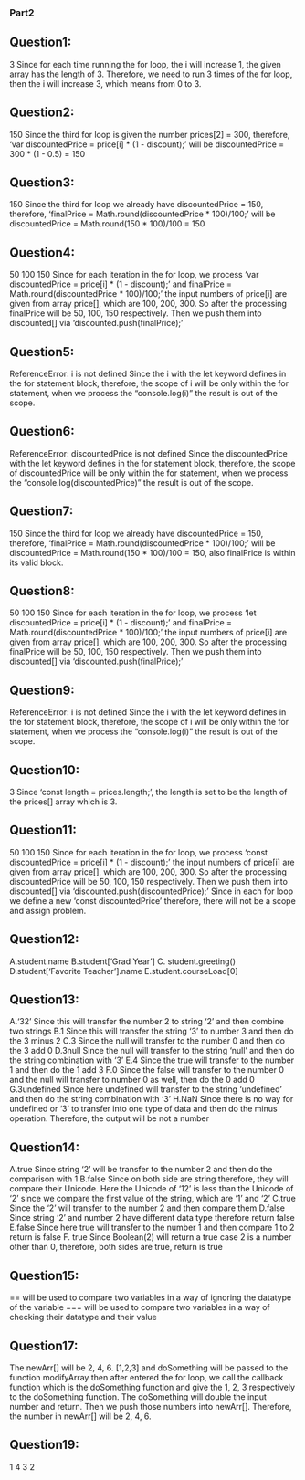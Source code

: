 ### Part2
## Question1:
3
Since for each time running the for loop, the i will increase 1, the given array has the length of 3. Therefore, we need to run 3 times of the for loop, then the i will increase 3, which means from 0 to 3.
## Question2:
150
Since the third for loop is given the number prices[2] = 300, therefore, ‘var discountedPrice = price[i] * (1 - discount);’ will be discountedPrice = 300 * (1 - 0.5) = 150
## Question3:
150
Since the third for loop we already have discountedPrice = 150, therefore, ‘finalPrice = Math.round(discountedPrice * 100)/100;’ will be discountedPrice = Math.round(150 * 100)/100  = 150
## Question4:
50
100
150
Since for each iteration in the for loop, we process ‘var discountedPrice = price[i] * (1 - discount);’ and finalPrice = Math.round(discountedPrice * 100)/100;’ the input numbers of price[i] are given from array price[], which are 100, 200, 300. So after the processing finalPrice will be 50, 100, 150 respectively. Then we push them into discounted[] via ‘discounted.push(finalPrice);’
## Question5:
ReferenceError: i is not defined
Since the i with the let keyword defines in the for statement block, therefore, the scope of i will be only within the for statement, when we process the “console.log(i)” the result is out of the scope.
## Question6:
ReferenceError: discountedPrice is not defined
Since the discountedPrice with the let keyword defines in the for statement block, therefore, the scope of discountedPrice will be only within the for statement, when we process the “console.log(discountedPrice)” the result is out of the scope.
## Question7:
150
Since the third for loop we already have discountedPrice = 150, therefore, ‘finalPrice = Math.round(discountedPrice * 100)/100;’ will be discountedPrice = Math.round(150 * 100)/100  = 150, also finalPrice is within its valid block.
## Question8:
50
100
150
Since for each iteration in the for loop, we process ‘let discountedPrice = price[i] * (1 - discount);’ and finalPrice = Math.round(discountedPrice * 100)/100;’ the input numbers of price[i] are given from array price[], which are 100, 200, 300. So after the processing finalPrice will be 50, 100, 150 respectively. Then we push them into discounted[] via ‘discounted.push(finalPrice);’
## Question9:
ReferenceError: i is not defined
Since the i with the let keyword defines in the for statement block, therefore, the scope of i will be only within the for statement, when we process the “console.log(i)” the result is out of the scope.
## Question10:
3
Since ‘const length = prices.length;’, the length is set to be the length of the prices[] array which is 3.
## Question11:
50
100
150
Since for each iteration in the for loop, we process ‘const discountedPrice = price[i] * (1 - discount);’  the input numbers of price[i] are given from array price[], which are 100, 200, 300. So after the processing discountedPrice will be 50, 100, 150 respectively. Then we push them into discounted[] via ‘discounted.push(discountedPrice);’ Since in each for loop we define a new ‘const discountedPrice’ therefore, there will not be a scope and assign problem.
## Question12:
A.student.name
B.student[‘Grad Year’]
C. student.greeting()
D.student[‘Favorite Teacher’].name
E.student.courseLoad[0]
## Question13:
A.‘32’
Since this will transfer the number 2 to string ‘2’ and then combine two strings
B.1
Since this will transfer the string ‘3’ to number 3 and then do the 3 minus 2
C.3
Since the null will transfer to the number 0 and then do the 3 add 0
D.3null
Since the null will transfer to the string ‘null’ and then do the string combination with ‘3’
E.4
Since the true will transfer to the number 1 and then do the 1 add 3
F.0
Since the false will transfer to the number 0 and the null will transfer to number 0 as well, then do the 0 add 0
G.3undefined
Since here undefined will transfer to the string ‘undefined’ and then do the string combination with ‘3’
H.NaN
Since there is no way for undefined or ‘3’ to transfer into one type of data and then do the minus operation. Therefore, the output will be not a number
## Question14:
A.true
Since string ‘2’ will be transfer to the number 2 and then do the comparison with 1
B.false
Since on both side are string therefore, they will compare their Unicode. Here the Unicode of ‘12’ is less than the Unicode of ‘2’ since we compare the first value of the string, which are ‘1’ and ‘2’
C.true
Since the ‘2’ will transfer to the number 2 and then compare them
D.false
Since string ‘2’ and number 2 have different data type therefore return false
E.false
Since here true will transfer to the number 1 and then compare 1 to 2 return is false
F. true
Since Boolean(2) will return a true case 2 is a number other than 0, therefore, both sides are true, return is true
## Question15:
== will be used to compare two variables in a way of ignoring the datatype of the variable
=== will be used to compare two variables in a way of checking their datatype and their value
## Question17:
The newArr[] will be 2, 4, 6. [1,2,3] and doSomething will be passed to the function modifyArray then after entered the for loop, we call the callback function which is the doSomething function and give the 1, 2, 3 respectively to the doSomething function. The doSomething will double the input number and return. Then we push those numbers into newArr[]. Therefore, the number in newArr[] will be 2, 4, 6.
## Question19:
1
4
3
2